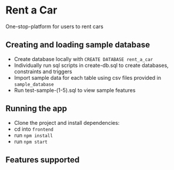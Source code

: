 # Rent a Car
One-stop-platform for users to rent cars

## Creating and loading sample database
- Create database locally with ```CREATE DATABASE rent_a_car```
- Individually run sql scripts in create-db.sql to create databases, constraints and triggers
- Import sample data for each table using csv files provided in ```sample_database```
- Run test-sample-(1-5).sql to view sample features

## Running the app
- Clone the project and install dependencies:
- cd into ```frontend```
- run ```npm install```
- run ```npm start```


## Features supported
